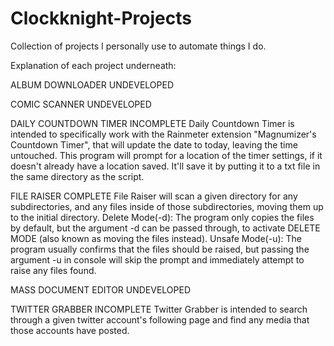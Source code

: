 # Clockknight-Projects
 Collection of projects I personally use to automate things I do.

 Explanation of each project underneath:

 ALBUM DOWNLOADER
 UNDEVELOPED

 COMIC SCANNER
 UNDEVELOPED  

 DAILY COUNTDOWN TIMER
 INCOMPLETE
 Daily Countdown Timer is intended to specifically work with the Rainmeter extension "Magnumizer's Countdown Timer", that will update the date to today, leaving the time untouched.
 This program will prompt for a location of the timer settings, if it doesn't already have a location saved. It'll save it by putting it to a txt file in the same directory as the script.

 FILE RAISER
 COMPLETE
 File Raiser will scan a given directory for any subdirectories, and any files inside of those subdirectories, moving them up to the initial directory.
Delete Mode(-d):
 The program only copies the files by default, but the argument -d can be passed through, to activate DELETE MODE (also known as moving the files instead).
Unsafe Mode(-u):
 The program usually confirms that the files should be raised, but passing the argument -u in console will skip the prompt and immediately attempt to raise any files found.

 MASS DOCUMENT EDITOR
 UNDEVELOPED

 TWITTER GRABBER
 INCOMPLETE
 Twitter Grabber is intended to search through a given twitter account's following page and find any media that those accounts have posted.

